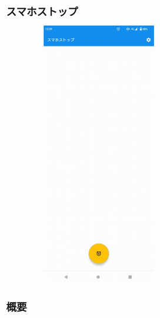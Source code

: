 # スマホストップ

<p align="center">
  <img src="https://github.com/s20019/ApplicationController/blob/master/smasto.gif" width="300">
</p>

# 概要
